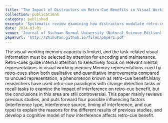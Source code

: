 ```yaml
---
title: "The Impact of Distractors on Retro-Cue Benefits in Visual Working Memory"
collection: publications
category: published
excerpt: 'Systematic review examining how distractors modulate retro-cue benefits in visual working memory, proposing a novel three-dimensional cognitive model.'
date: 2024-03-01 
venue: 'Journal of Sichuan Normal University (Natural Science Edition)'
paperurl: 'http://ZhihuPan.github.io/files/paper1.pdf'
---
```


The visual working memory capacity is limited, and the task-related visual information must be selected by attention for encoding and maintenance. Retro-cues guide internal attention to selectively focus on relevant mental representations in visual working memory.Memory representations cued by retro-cues show both qualitative and quantitative improvements compared to uncued representation, a phenomenon known as retro-cue benefit.Many researchers have used retro-cue paradigms with change detection tasks or recall tasks to examine the impact of interference on retro-cue benefit, but the conclusions in this area are still controversial. This paper mainly reviews previous studies, and puts forward four possible influencing factors (interference type, interference source, timing of interference, and cue type) to explain the reasons for the different results of previous studies, and develop a cognitive model of how interference affects retro-cue benefit.

